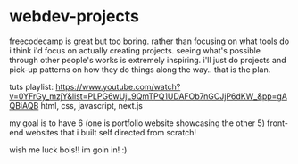 # webdev-projects

freecodecamp is great but too boring. rather than focusing on what tools do 
i think i'd focus on actually creating projects. seeing what's possible through other people's works 
is extremely inspiring. i'll just do projects and pick-up patterns on how they do things along the way..
that is the plan.

tuts playlist: https://www.youtube.com/watch?v=0YFrGy_mzjY&list=PLPG6wUjL9QmTPQ1UDAFOb7nGCJjP6dKW_&pp=gAQBiAQB
html, css, javascript, next.js

my goal is to have 6 (one is portfolio website showcasing the other 5) front-end websites that i built self directed from scratch! 

wish me luck bois!!
im goin in! :)
